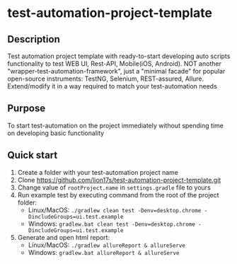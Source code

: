 # test-automation-project-template

## Description
Test automation project template with ready-to-start developing auto scripts functionality to test WEB UI, Rest-API, Mobile(iOS, Android). NOT another "wrapper-test-automation-framework", just a "minimal facade" for popular open-source instruments: TestNG, Selenium, REST-assured, Allure. Extend/modify it in a way required to match your test-automation needs

## Purpose
To start test-automation on the project immediately without spending time on developing basic functionality

## Quick start
1. Create a folder with your test-automation project name
2. Clone https://github.com/lion17s/test-automation-project-template.git
3. Change value of `rootProject.name` in `settings.gradle` file to yours
4. Run example test by executing command from the root of the project folder:
    * Linux/MacOS: `./gradlew clean test -Denv=desktop.chrome -DincludeGroups=ui.test.example`
    * Windows: `gradlew.bat clean test -Denv=desktop.chrome -DincludeGroups=ui.test.example`
5. Generate and open html report:
    * Linux/MacOS: `./gradlew allureReport & allureServe`
    * Windows: `gradlew.bat allureReport & allureServe`